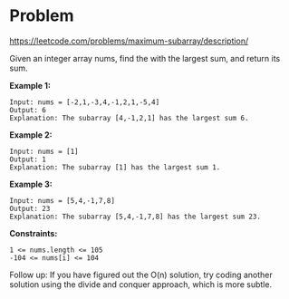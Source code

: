 # Problem
https://leetcode.com/problems/maximum-subarray/description/

Given an integer array nums, find the with the largest sum, and return its sum.



**Example 1:**

    Input: nums = [-2,1,-3,4,-1,2,1,-5,4]
    Output: 6
    Explanation: The subarray [4,-1,2,1] has the largest sum 6.

**Example 2:**

    Input: nums = [1]
    Output: 1
    Explanation: The subarray [1] has the largest sum 1.

**Example 3:**

    Input: nums = [5,4,-1,7,8]
    Output: 23
    Explanation: The subarray [5,4,-1,7,8] has the largest sum 23.



**Constraints:**

    1 <= nums.length <= 105
    -104 <= nums[i] <= 104



Follow up: If you have figured out the O(n) solution, try coding another solution using the divide and conquer approach, which is more subtle.